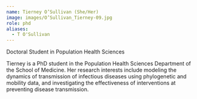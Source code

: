```yaml
---
name: Tierney O’Sullivan (She/Her)
image: images/O’Sullivan_Tierney-09.jpg
role: phd
aliases:
  - T O'Sullivan
---
```


Doctoral Student in Population Health Sciences

Tierney is a PhD student in the Population Health Sciences Department of the School of Medicine. Her research interests include modeling the dynamics of transmission of infectious diseases using phylogenetic and mobility data, and investigating the effectiveness of interventions at preventing disease transmission. 
